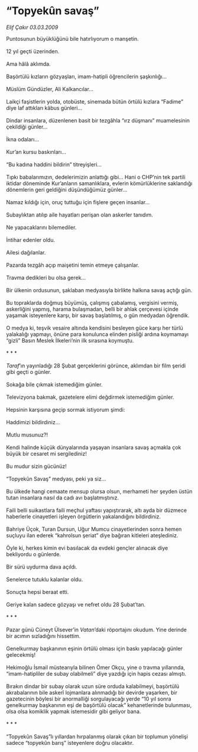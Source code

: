 # “Topyekûn savaş”

*Elif Çakır 03.03.2009*

<div class="taraf_structure_2col_1zq">
<div class="margen_n">



 <p>Puntosunun büyüklüğünü bile hatırlıyorum o manşetin. <br/><br/>12 yıl geçti üzerinden. <br/><br/>Ama hâlâ aklımda. <br/><br/>Başörtülü kızların gözyaşları, imam-hatipli öğrencilerin şaşkınlığı... <br/><br/>Müslüm Gündüzler, Ali Kalkancılar... <br/><br/>Laikçi faşistlerin yolda, otobüste, sinemada bütün örtülü kızlara “Fadime” diye laf attıkları kâbus günleri... <br/><br/>Dindar insanlara, düzenlenen basit bir tezgâhla “ırz düşmanı” muamelesinin çekildiği günler... <br/><br/>İkna odaları... <br/><br/>Kur’an kursu baskınları... <br/><br/>“Bu kadına haddini bildirin” titreyişleri... <br/><br/>Tıpkı babalarımızın, dedelerimizin anlattığı gibi... Hani o CHP’nin tek partili iktidar döneminde Kur’anların samanlıklara, evlerin kömürlüklerine saklandığı dönemlerin geri geldiğini düşündüğümüz günler... <br/><br/>Namaz kıldığı için, oruç tuttuğu için fişlere geçen insanlar... <br/><br/>Subaylıktan atılıp aile hayatları perişan olan askerler tanıdım. <br/><br/>Ne yapacaklarını bilemediler. <br/><br/>İntihar edenler oldu. <br/><br/>Ailesi dağılanlar. <br/><br/>Pazarda tezgâh açıp maişetini temin etmeye çalışanlar. <br/><br/>Travma dedikleri bu olsa gerek... <br/><br/>Bir ülkenin ordusunun, şaklaban medyasıyla birlikte halkına savaş açtığı gün. <br/><br/>Bu topraklarda doğmuş büyümüş, çalışmış çabalamış, vergisini vermiş, askerliğini yapmış, harama bulaşmadan, belli bir ahlak çerçevesi içinde yaşamak isteyenlere karşı, bir savaş başlatılmış, o gün medyadan öğrendik. <br/><br/>O medya ki, teşvik vesaire altında kendisini besleyen güce karşı her türlü yalakalığı yapmayı, önüne para konulunca elinden pisliği ardına koymamayı “gizli” Basın Meslek İlkeleri’nin ilk sırasına koymuştu. <br/><br/>* * *<i> <br/><br/>Taraf</i>’ın yayınladığı 28 Şubat gerçeklerini görünce, aklımdan bir film şeridi gibi geçti o günler. <br/><br/>Sokağa bile çıkmak istemediğim günler. <br/><br/>Televizyona bakmak, gazetelere elimi değdirmek istemediğim günler. <br/><br/>Hepsinin karşısına geçip sormak istiyorum şimdi: <br/><br/>Haddimizi bildirdiniz... <br/><br/>Mutlu musunuz?! <br/><br/>Kendi halinde küçük dünyalarında yaşayan insanlara savaş açmakla çok büyük bir cesaret mi sergilediniz! <br/><br/>Bu mudur sizin gücünüz! <br/><br/>“Topyekûn Savaş” medyası, peki ya siz... <br/><br/>Bu ülkede hangi cemaate mensup olursa olsun, merhameti her şeyden üstün tutan insanlara nasıl da cadı avı başlatmıştınız. <br/><br/>Faili belli suikastlara faili meçhul yaftası yapıştırarak, altı ayda bir düzmece haberlerle cinayetleri işleyen örgütlerin yakalandığını bildirdiniz. <br/><br/>Bahriye Üçok, Turan Dursun, Uğur Mumcu cinayetlerinden sonra hemen suçluyu ilan ederek “kahrolsun şeriat” diye bağıran kitleleri ateşlediniz. <br/><br/>Öyle ki, herkes kimin evi basılacak da evdeki gençler alınacak diye bekliyordu o günlerde. <br/><br/>Bir sürü uydurma dava açıldı. <br/><br/>Senelerce tutuklu kalanlar oldu. <br/><br/>Sonuçta hepsi beraat etti. <br/><br/>Geriye kalan sadece gözyaşı ve nefret oldu 28 Şubat’tan. <br/><br/>* * * <br/><br/>Pazar günü Cüneyt Ülsever’in <i>Vatan</i>’daki röportajını okudum. Yine derinde bir acımın sızladığını hissettim. <br/><br/>Genelkurmay başkanının eşinin örtülü olması için baskı yapılacağı günler gelecekmiş! <br/><br/>Hekimoğlu İsmail müstearıyla bilinen Ömer Okçu, yine o travma yıllarında, “imam-hatipliler de subay olabilmeli” diye yazdığı için hapis cezası almıştı. <br/><br/>Bırakın dindar bir subay olarak uzun süre orduda kalabilmeyi, başörtülü akrabalarının bile askerî lojmanlara alınmadığı bir devirde yaşarken, bir gazetecinin böylesi bir anormalliği sorgulayacağı yerde “10 yıl sonra genelkurmay başkanının eşi de başörtülü olacak” kehanetlerinde bulunması, olsa olsa komiklik yapmak istemesidir gibi geliyor bana. <br/><br/>* * * <br/><br/>“Topyekûn Savaş”lı yıllardan hırpalanmış olarak çıkan bir toplumun yönelişi sadece “topyekûn barış” isteyenlere doğru olacaktır.</p>
<br/>
<br/>
<br/>



<br/>


<div id="taraf_not">
</div>

</div>


</div>
